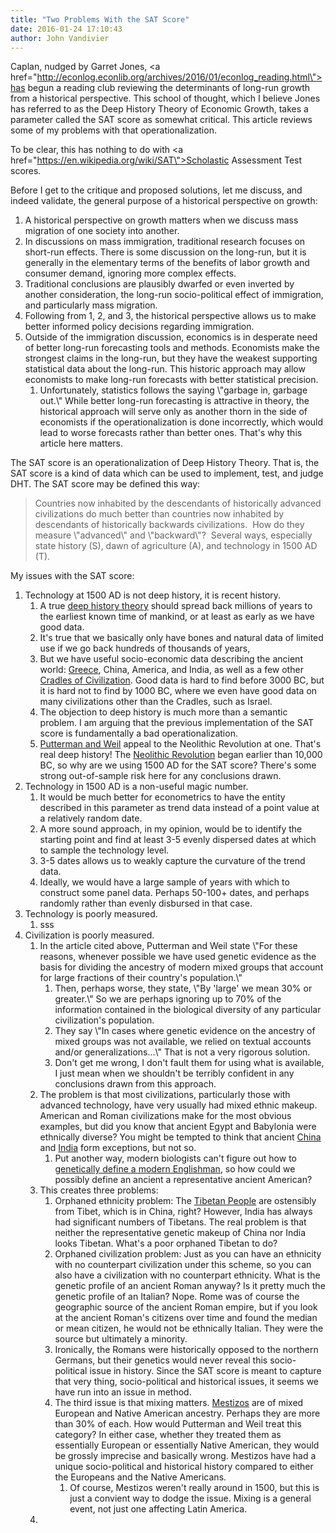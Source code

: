 ```yaml
---
title: "Two Problems With the SAT Score"
date: 2016-01-24 17:10:43
author: John Vandivier
---
```




Caplan, nudged by Garret Jones, <a href=\"http://econlog.econlib.org/archives/2016/01/econlog_reading.html\">has begun a reading club</a> reviewing the determinants of long-run growth from a historical perspective. This school of thought, which I believe Jones has referred to as the Deep History Theory of Economic Growth, takes a parameter called the SAT score as somewhat critical. This article reviews some of my problems with that operationalization.

To be clear, this has nothing to do with <a href=\"https://en.wikipedia.org/wiki/SAT\">Scholastic Assessment Test</a> scores.

Before I get to the critique and proposed solutions, let me discuss, and indeed validate, the general purpose of a historical perspective on growth:
<ol>
	<li>A historical perspective on growth matters when we discuss mass migration of one society into another.</li>
	<li>In discussions on mass immigration, traditional research focuses on short-run effects. There is some discussion on the long-run, but it is generally in the elementary terms of the benefits of labor growth and consumer demand, ignoring more complex effects.</li>
	<li>Traditional conclusions are plausibly dwarfed or even inverted by another consideration, the long-run socio-political effect of immigration, and particularly mass migration.</li>
	<li>Following from 1, 2, and 3, the historical perspective allows us to make better informed policy decisions regarding immigration.</li>
	<li>Outside of the immigration discussion, economics is in desperate need of better long-run forecasting tools and methods. Economists make the strongest claims in the long-run, but they have the weakest supporting statistical data about the long-run. This historic approach may allow economists to make long-run forecasts with better statistical precision.
<ol>
	<li>Unfortunately, statistics follows the saying \"garbage in, garbage out.\" While better long-run forecasting is attractive in theory, the historical approach will serve only as another thorn in the side of economists if the operationalization is done incorrectly, which would lead to worse forecasts rather than better ones. That's why this article here matters.</li>
</ol>
</li>
</ol>
The SAT score is an operationalization of Deep History Theory. That is, the SAT score is a kind of data which can be used to implement, test, and judge DHT. The SAT score may be defined this way:
<blockquote>Countries now inhabited by the descendants of historically advanced civilizations do much better than countries now inhabited by descendants of historically backwards civilizations.  How do they measure \"advanced\" and \"backward\"?  Several ways, especially state history (S), dawn of agriculture (A), and technology in 1500 AD (T).</blockquote>
My issues with the SAT score:
<ol>
	<li>Technology at 1500 AD is not deep history, it is recent history.
<ol>
	<li>A true <a href=\"https://en.wikipedia.org/wiki/Deep_history\">deep history theory</a> should spread back millions of years to the earliest known time of mankind, or at least as early as we have good data.</li>
	<li>It's true that we basically only have bones and natural data of limited use if we go back hundreds of thousands of years,</li>
	<li>But we have useful socio-economic data describing the ancient world: <a href=\"https://en.wikipedia.org/wiki/History_of_Greece#Bronze_Age\">Greece</a>, China, America, and India, as well as a few other <a href=\"https://en.wikipedia.org/wiki/Cradle_of_civilization\">Cradles of Civilization</a>. Good data is hard to find before 3000 BC, but it is hard not to find by 1000 BC, where we even have good data on many civilizations other than the Cradles, such as Israel.</li>
	<li>The objection to deep history is much more than a semantic problem. I am arguing that the previous implementation of the SAT score is fundamentally a bad operationalization.</li>
	<li><a href=\"http://qje.oxfordjournals.org/content/125/4/1627.full.pdf\">Putterman and Weil</a> appeal to the Neolithic Revolution at one. That's real deep history! The <a href=\"https://en.wikipedia.org/wiki/Neolithic_Revolution\">Neolithic Revolution</a> began earlier than 10,000 BC, so why are we using 1500 AD for the SAT score? There's some strong out-of-sample risk here for any conclusions drawn.</li>
</ol>
</li>
	<li>Technology in 1500 AD is a non-useful magic number.
<ol>
	<li>It would be much better for econometrics to have the entity described in this parameter as trend data instead of a point value at a relatively random date.</li>
	<li>A more sound approach, in my opinion, would be to identify the starting point and find at least 3-5 evenly dispersed dates at which to sample the technology level.</li>
	<li>3-5 dates allows us to weakly capture the curvature of the trend data.</li>
	<li>Ideally, we would have a large sample of years with which to construct some panel data. Perhaps 50-100+ dates, and perhaps randomly rather than evenly disbursed in that case.</li>
</ol>
</li>
	<li>Technology is poorly measured.
<ol>
	<li>sss</li>
</ol>
</li>
	<li>Civilization is poorly measured.
<ol>
	<li>In the article cited above, Putterman and Weil state \"For these reasons, whenever possible we have used genetic evidence as the basis for dividing the ancestry of modern mixed groups that account for large fractions of their country's population.\"
<ol>
	<li>Then, perhaps worse, they state, \"By 'large' we mean 30% or greater.\" So we are perhaps ignoring up to 70% of the information contained in the biological diversity of any particular civilization's population.</li>
	<li>They say \"In cases where genetic evidence on the ancestry of mixed groups was not available, we relied on textual accounts and/or generalizations...\" That is not a very rigorous solution.</li>
	<li>Don't get me wrong, I don't fault them for using what is available, I just mean when we shouldn't be terribly confident in any conclusions drawn from this approach.</li>
</ol>
</li>
	<li>The problem is that most civilizations, particularly those with advanced technology, have very usually had mixed ethnic makeup. American and Roman civilizations make for the most obvious examples, but did you know that ancient Egypt and Babylonia were ethnically diverse? You might be tempted to think that ancient <a href=\"https://en.wikipedia.org/wiki/Ethnic_groups_in_Chinese_history\">China</a> and <a href=\"https://en.wikipedia.org/wiki/Languages_of_India\">India</a> form exceptions, but not so.
<ol>
	<li>Put another way, modern biologists can't figure out how to <a href=\"http://www.dailymail.co.uk/sciencetech/article-3000998/Are-Welsh-truest-Brits-English-genomes-contain-German-French-DNA-Romans-left-no-trace.html\">genetically define a modern Englishman</a>, so how could we possibly define an ancient a representative ancient American?</li>
</ol>
</li>
	<li>This creates three problems:
<ol>
	<li>Orphaned ethnicity problem: The <a href=\"https://en.wikipedia.org/wiki/Tibetan_people\">Tibetan People</a> are ostensibly from Tibet, which is in China, right? However, India has always had significant numbers of Tibetans. The real problem is that neither the representative genetic makeup of China nor India looks Tibetan. What's a poor orphaned Tibetan to do?</li>
	<li>Orphaned civilization problem: Just as you can have an ethnicity with no counterpart civilization under this scheme, so you can also have a civilization with no counterpart ethnicity. What is the genetic profile of an ancient Roman anyway? Is it pretty much the genetic profile of an Italian? Nope. Rome was of course the geographic source of the ancient Roman empire, but if you look at the ancient Roman's citizens over time and found the median or mean citizen, he would not be ethnically Italian. They were the source but ultimately a minority.</li>
	<li>Ironically, the Romans were historically opposed to the northern Germans, but their genetics would never reveal this socio-political issue in history. Since the SAT score is meant to capture that very thing, socio-political and historical issues, it seems we have run into an issue in method.</li>
	<li>The third issue is that mixing matters. <a href=\"https://en.wikipedia.org/wiki/Mestizo\">Mestizos</a> are of mixed European and Native American ancestry. Perhaps they are more than 30% of each. How would Putterman and Weil treat this category? In either case, whether they treated them as essentially European or essentially Native American, they would be grossly imprecise and basically wrong. Mestizos have had a unique socio-political and historical history compared to either the Europeans and the Native Americans.
<ol>
	<li>Of course, Mestizos weren't really around in 1500, but this is just a convient way to dodge the issue. Mixing is a general event, not just one affecting Latin America.</li>
</ol>
</li>
</ol>
</li>
	<li></li>
</ol>
</li>
</ol>